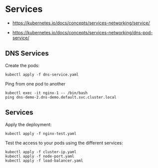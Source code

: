 # Services

- https://kubernetes.io/docs/concepts/services-networking/service/

- https://kubernetes.io/docs/concepts/services-networking/dns-pod-service/

## DNS Services

Create the pods:
```
kubectl apply -f dns-service.yaml
```

Ping from one pod to another
```
kubectl exec -it nginx-1 -- /bin/bash
ping dns-demo-2.dns-demo.default.svc.cluster.local
```

## Services

Apply the deployment:
```
kubectl apply -f nginx-test.yaml
```

Test the access to your pods using the different services:
```
kubectl apply -f cluster-ip.yaml
kubectl apply -f node-port.yaml
kubectl apply -f load-balancer.yaml
```